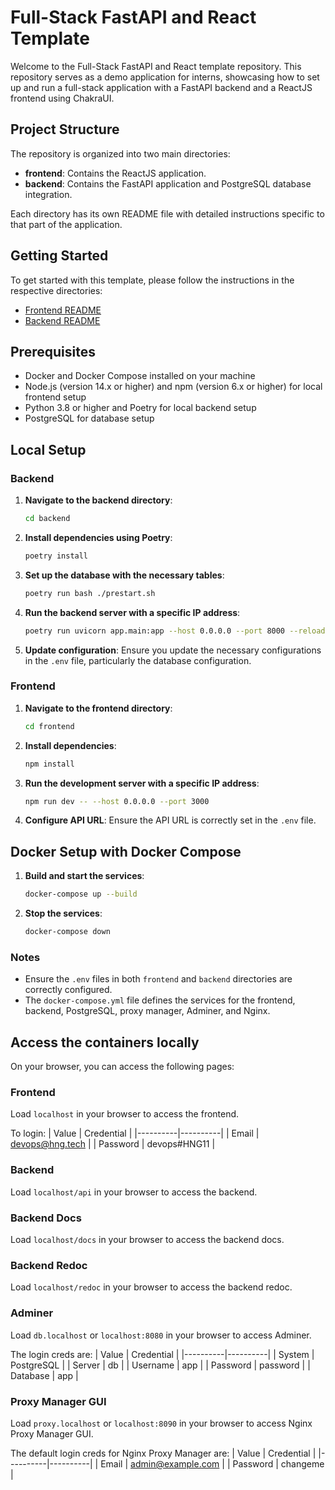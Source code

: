 # Full-Stack FastAPI and React Template

Welcome to the Full-Stack FastAPI and React template repository. This repository serves as a demo application for interns, showcasing how to set up and run a full-stack application with a FastAPI backend and a ReactJS frontend using ChakraUI.

## Project Structure

The repository is organized into two main directories:

- **frontend**: Contains the ReactJS application.
- **backend**: Contains the FastAPI application and PostgreSQL database integration.

Each directory has its own README file with detailed instructions specific to that part of the application.

## Getting Started

To get started with this template, please follow the instructions in the respective directories:

- [Frontend README](./frontend/README.md)
- [Backend README](./backend/README.md)

## Prerequisites
- Docker and Docker Compose installed on your machine
- Node.js (version 14.x or higher) and npm (version 6.x or higher) for local frontend setup
- Python 3.8 or higher and Poetry for local backend setup
- PostgreSQL for database setup
## Local Setup
### Backend
1. **Navigate to the backend directory**:
    ```sh
    cd backend
    ```
2. **Install dependencies using Poetry**:
    ```sh
    poetry install
    ```
3. **Set up the database with the necessary tables**:
    ```sh
    poetry run bash ./prestart.sh
    ```
4. **Run the backend server with a specific IP address**:
    ```sh
    poetry run uvicorn app.main:app --host 0.0.0.0 --port 8000 --reload
    ```
5. **Update configuration**:
   Ensure you update the necessary configurations in the `.env` file, particularly the database configuration.
### Frontend
1. **Navigate to the frontend directory**:
    ```sh
    cd frontend
    ```
2. **Install dependencies**:
    ```sh
    npm install
    ```
3. **Run the development server with a specific IP address**:
    ```sh
    npm run dev -- --host 0.0.0.0 --port 3000
    ```
4. **Configure API URL**:
   Ensure the API URL is correctly set in the `.env` file.
   
## Docker Setup with Docker Compose

1. **Build and start the services**:
    ```sh
    docker-compose up --build
    ```
2. **Stop the services**:
    ```sh
    docker-compose down
    ```
### Notes
- Ensure the `.env` files in both `frontend` and `backend` directories are correctly configured.
- The `docker-compose.yml` file defines the services for the frontend, backend, PostgreSQL, proxy manager, Adminer, and Nginx.

## Access the containers locally
On your browser, you can access the following pages:

### Frontend
Load `localhost` in your browser to access the frontend.


To login:
| Value | Credential |
|----------|----------|
| Email | devops@hng.tech |
| Password | devops#HNG11  |


### Backend
Load `localhost/api` in your browser to access the backend.


### Backend Docs
Load `localhost/docs` in your browser to access the backend docs.


### Backend Redoc
Load `localhost/redoc` in your browser to access the backend redoc.



### Adminer
Load `db.localhost` or `localhost:8080` in your browser to access Adminer.

The login creds are:
| Value | Credential |
|----------|----------|
| System | PostgreSQL |
| Server | db   |
| Username | app   |
| Password | password   |
| Database | app   |

### Proxy Manager GUI

Load `proxy.localhost` or `localhost:8090` in your browser to access Nginx Proxy Manager GUI.


The default login creds for Nginx Proxy Manager are:
| Value | Credential |
|----------|----------|
| Email | admin@example.com |
| Password | changeme |
